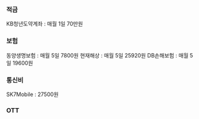 ### 적금 
KB청년도약계좌 : 매월 1일 70만원

### 보험
동양생명보험 : 매월 5일 7800원
현재해상 : 매월 5일 25920원
DB손해보험 : 매월 5일 19600원

### 통신비
SK7Mobile : 27500원

### OTT 
